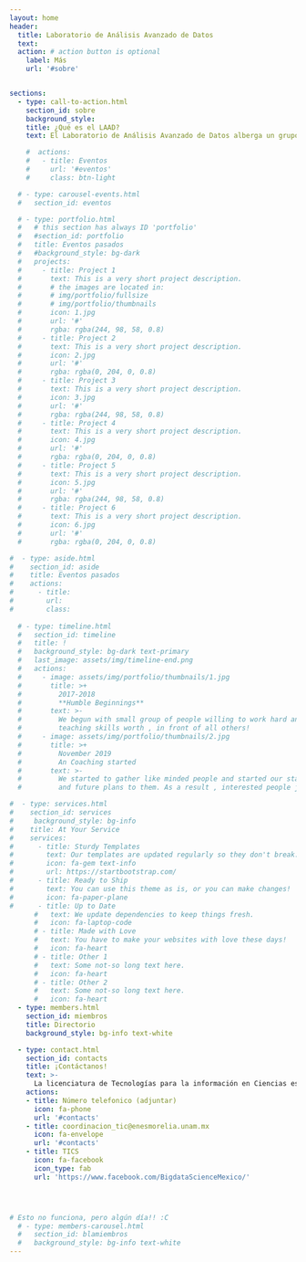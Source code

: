 ```yaml
---
layout: home
header:
  title: Laboratorio de Análisis Avanzado de Datos
  text:  
  action: # action button is optional
    label: Más
    url: '#sobre'


sections:
  - type: call-to-action.html
    section_id: sobre
    background_style: 
    title: ¿Qué es el LAAD?
    text: El Laboratorio de Análisis Avanzado de Datos alberga un grupo de trabajo interdisciplinario enfocado en el uso de algoritmos, modelos matemáticos y métodos computacionales para abordar problemas de distintas disciplinas que involucran el análisis de datos. Mediante técnicas de cómputo inteligente y una infraestructura computacional apropiada, en el LAAD se busca extraer información a partir de los datos y enriquecer la perspectiva que se tiene en problemas complejos que involucran áreas desde la biología hasta las humanidades.

    #  actions:
    #   - title: Eventos
    #     url: '#eventos'
    #     class: btn-light

  # - type: carousel-events.html
  #   section_id: eventos

  # - type: portfolio.html
  #   # this section has always ID 'portfolio'
  #   #section_id: portfolio
  #   title: Eventos pasados
  #   #background_style: bg-dark
  #   projects:
  #     - title: Project 1
  #       text: This is a very short project description.
  #       # the images are located in:
  #       # img/portfolio/fullsize
  #       # img/portfolio/thumbnails
  #       icon: 1.jpg
  #       url: '#'
  #       rgba: rgba(244, 98, 58, 0.8)
  #     - title: Project 2
  #       text: This is a very short project description.
  #       icon: 2.jpg
  #       url: '#'
  #       rgba: rgba(0, 204, 0, 0.8)
  #     - title: Project 3
  #       text: This is a very short project description.
  #       icon: 3.jpg
  #       url: '#'
  #       rgba: rgba(244, 98, 58, 0.8)
  #     - title: Project 4
  #       text: This is a very short project description.
  #       icon: 4.jpg
  #       url: '#'
  #       rgba: rgba(0, 204, 0, 0.8)
  #     - title: Project 5
  #       text: This is a very short project description.
  #       icon: 5.jpg
  #       url: '#'
  #       rgba: rgba(244, 98, 58, 0.8)
  #     - title: Project 6
  #       text: This is a very short project description.
  #       icon: 6.jpg
  #       url: '#'
  #       rgba: rgba(0, 204, 0, 0.8)

#  - type: aside.html
#    section_id: aside
#    title: Eventos pasados
#    actions:
#      - title: 
#        url: 
#        class: 
        
  # - type: timeline.html
  #   section_id: timeline
  #   title: !
  #   background_style: bg-dark text-primary
  #   last_image: assets/img/timeline-end.png
  #   actions:
  #     - image: assets/img/portfolio/thumbnails/1.jpg
  #       title: >+
  #         2017-2018
  #         **Humble Beginnings**
  #       text: >-
  #         We begun with small group of people willing to work hard and make our
  #         teaching skills worth , in front of all others!
  #     - image: assets/img/portfolio/thumbnails/2.jpg
  #       title: >+
  #         November 2019
  #         An Coaching started
  #       text: >-
  #         We started to gather like minded people and started our stategies
  #         and future plans to them. As a result , interested people joined us!

#  - type: services.html
#    section_id: services
#     background_style: bg-info
#    title: At Your Service
#    services:
#      - title: Sturdy Templates
#        text: Our templates are updated regularly so they don't break.
#        icon: fa-gem text-info
#        url: https://startbootstrap.com/
#      - title: Ready to Ship
#        text: You can use this theme as is, or you can make changes!
#        icon: fa-paper-plane
#      - title: Up to Date
      #   text: We update dependencies to keep things fresh.
      #   icon: fa-laptop-code
      # - title: Made with Love
      #   text: You have to make your websites with love these days!
      #   icon: fa-heart
      # - title: Other 1
      #   text: Some not-so long text here.
      #   icon: fa-heart
      # - title: Other 2
      #   text: Some not-so long text here.
      #   icon: fa-heart
  - type: members.html
    section_id: miembros
    title: Directorio
    background_style: bg-info text-white

  - type: contact.html
    section_id: contacts
    title: ¡Contáctanos!
    text: >-
      La licenciatura de Tecnologías para la información en Ciencias está al pendiente de todos los medios para recibir cualquier solicitud.
    actions:
    - title: Número telefonico (adjuntar)
      icon: fa-phone
      url: '#contacts'
    - title: coordinacion_tic@enesmorelia.unam.mx
      icon: fa-envelope
      url: '#contacts'
    - title: TICS
      icon: fa-facebook
      icon_type: fab
      url: 'https://www.facebook.com/BigdataScienceMexico/'




# Esto no funciona, pero algún día!! :C
  # - type: members-carousel.html
  #   section_id: blamiembros
  #   background_style: bg-info text-white
---
```

